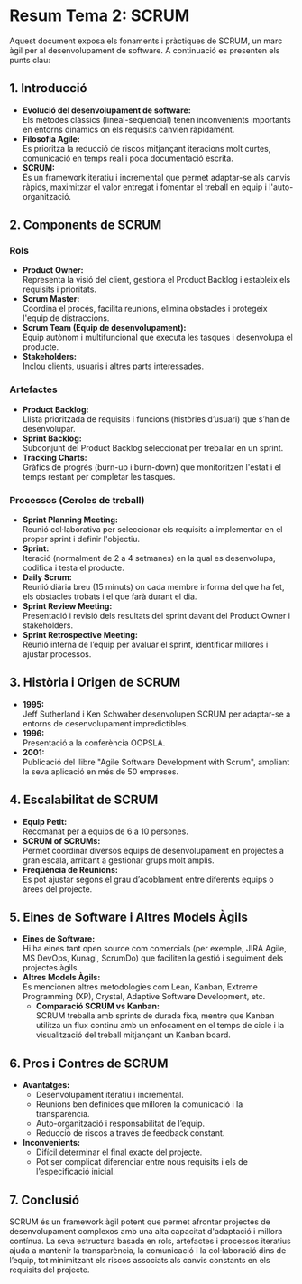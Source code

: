 # Resum Tema 2: SCRUM

Aquest document exposa els fonaments i pràctiques de SCRUM, un marc àgil per al desenvolupament de software. A continuació es presenten els punts clau:

## 1. Introducció

- **Evolució del desenvolupament de software:**  
  Els mètodes clàssics (lineal-seqüencial) tenen inconvenients importants en entorns dinàmics on els requisits canvien ràpidament.  
- **Filosofia Agile:**  
  Es prioritza la reducció de riscos mitjançant iteracions molt curtes, comunicació en temps real i poca documentació escrita.  
- **SCRUM:**  
  És un framework iteratiu i incremental que permet adaptar-se als canvis ràpids, maximitzar el valor entregat i fomentar el treball en equip i l'auto-organització.

## 2. Components de SCRUM

### Rols
- **Product Owner:**  
  Representa la visió del client, gestiona el Product Backlog i estableix els requisits i prioritats.
- **Scrum Master:**  
  Coordina el procés, facilita reunions, elimina obstacles i protegeix l'equip de distraccions.
- **Scrum Team (Equip de desenvolupament):**  
  Equip autònom i multifuncional que executa les tasques i desenvolupa el producte.
- **Stakeholders:**  
  Inclou clients, usuaris i altres parts interessades.

### Artefactes
- **Product Backlog:**  
  Llista prioritzada de requisits i funcions (històries d’usuari) que s’han de desenvolupar.
- **Sprint Backlog:**  
  Subconjunt del Product Backlog seleccionat per treballar en un sprint.
- **Tracking Charts:**  
  Gràfics de progrés (burn-up i burn-down) que monitoritzen l'estat i el temps restant per completar les tasques.

### Processos (Cercles de treball)
- **Sprint Planning Meeting:**  
  Reunió col·laborativa per seleccionar els requisits a implementar en el proper sprint i definir l'objectiu.
- **Sprint:**  
  Iteració (normalment de 2 a 4 setmanes) en la qual es desenvolupa, codifica i testa el producte.
- **Daily Scrum:**  
  Reunió diària breu (15 minuts) on cada membre informa del que ha fet, els obstacles trobats i el que farà durant el dia.
- **Sprint Review Meeting:**  
  Presentació i revisió dels resultats del sprint davant del Product Owner i stakeholders.
- **Sprint Retrospective Meeting:**  
  Reunió interna de l’equip per avaluar el sprint, identificar millores i ajustar processos.

## 3. Història i Origen de SCRUM

- **1995:**  
  Jeff Sutherland i Ken Schwaber desenvolupen SCRUM per adaptar-se a entorns de desenvolupament impredictibles.
- **1996:**  
  Presentació a la conferència OOPSLA.
- **2001:**  
  Publicació del llibre "Agile Software Development with Scrum", ampliant la seva aplicació en més de 50 empreses.

## 4. Escalabilitat de SCRUM

- **Equip Petit:**  
  Recomanat per a equips de 6 a 10 persones.
- **SCRUM of SCRUMs:**  
  Permet coordinar diversos equips de desenvolupament en projectes a gran escala, arribant a gestionar grups molt amplis.
- **Freqüència de Reunions:**  
  Es pot ajustar segons el grau d’acoblament entre diferents equips o àrees del projecte.

## 5. Eines de Software i Altres Models Àgils

- **Eines de Software:**  
  Hi ha eines tant open source com comercials (per exemple, JIRA Agile, MS DevOps, Kunagi, ScrumDo) que faciliten la gestió i seguiment dels projectes àgils.
- **Altres Models Àgils:**  
  Es mencionen altres metodologies com Lean, Kanban, Extreme Programming (XP), Crystal, Adaptive Software Development, etc.
  - **Comparació SCRUM vs Kanban:**  
    SCRUM treballa amb sprints de durada fixa, mentre que Kanban utilitza un flux continu amb un enfocament en el temps de cicle i la visualització del treball mitjançant un Kanban board.

## 6. Pros i Contres de SCRUM

- **Avantatges:**  
  - Desenvolupament iteratiu i incremental.  
  - Reunions ben definides que milloren la comunicació i la transparència.  
  - Auto-organització i responsabilitat de l’equip.  
  - Reducció de riscos a través de feedback constant.
- **Inconvenients:**  
  - Difícil determinar el final exacte del projecte.  
  - Pot ser complicat diferenciar entre nous requisits i els de l’especificació inicial.

## 7. Conclusió

SCRUM és un framework àgil potent que permet afrontar projectes de desenvolupament complexos amb una alta capacitat d'adaptació i millora contínua. La seva estructura basada en rols, artefactes i processos iteratius ajuda a mantenir la transparència, la comunicació i la col·laboració dins de l’equip, tot minimitzant els riscos associats als canvis constants en els requisits del projecte.
